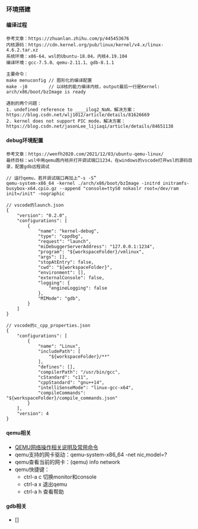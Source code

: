 ### 环境搭建

#### 编译过程
```
参考文章：https://zhuanlan.zhihu.com/p/445453676
内核源码：https://cdn.kernel.org/pub/linux/kernel/v4.x/linux-4.6.2.tar.xz
系统环境：x86-64、wsl的Ubuntu-18.04，内核4.19.104
编译环境：gcc-7.5.0、qemu-2.11.1、gdb-8.1.1

主要命令：
make menuconfig // 图形化的编译配置
make -j8        // 以8核的能力编译内核，output最后一行是Kernel: arch/x86/boot/bzImage is ready

遇到的两个问题：
1. undefined reference to ____ilog2_NaN，解决方案：https://blog.csdn.net/wlj1012/article/details/81626669
2. kernel does not support PIC mode，解决方案：https://blog.csdn.net/jasonLee_lijiaqi/article/details/84651138
```

#### debug环境配置
```
参考文章：https://wenfh2020.com/2021/12/03/ubuntu-qemu-linux/
最终目标：wsl中用qemu跑内核并打开调试端口1234，在windows的vscode打开wsl的源码目录，配置gdb远程调试

// 运行qemu，若开调试端口再加上“-s -S”
qemu-system-x86_64 -kernel ./arch/x86/boot/bzImage -initrd initramfs-busybox-x64.cpio.gz --append "console=ttyS0 nokaslr root=/dev/ram init=/init" -nographic

// vscode的launch.json
{
    "version": "0.2.0",
    "configurations": [
        {
            "name": "kernel-debug",
            "type": "cppdbg",
            "request": "launch",
            "miDebuggerServerAddress": "127.0.0.1:1234",
            "program": "${workspaceFolder}/vmlinux",
            "args": [],
            "stopAtEntry": false,
            "cwd": "${workspaceFolder}",
            "environment": [],
            "externalConsole": false,
            "logging": {
                "engineLogging": false
            },
            "MIMode": "gdb",
        }
    ]
}

// vscode的c_cpp_properties.json
{
    "configurations": [
        {
            "name": "Linux",
            "includePath": [
                "${workspaceFolder}/**"
            ],
            "defines": [],
            "compilerPath": "/usr/bin/gcc",
            "cStandard": "c11",
            "cppStandard": "gnu++14",
            "intelliSenseMode": "linux-gcc-x64",
            "compileCommands": "${workspaceFolder}/compile_commands.json"
        }
    ],
    "version": 4
}
```

#### qemu相关
* [QEMU网络操作相关说明及常用命令](https://github.com/QthCN/opsguide_book/blob/master/QEMU%E7%BD%91%E7%BB%9C%E6%93%8D%E4%BD%9C%E7%9B%B8%E5%85%B3%E8%AF%B4%E6%98%8E%E5%8F%8A%E5%B8%B8%E7%94%A8%E5%91%BD%E4%BB%A4.md)
* qemu支持的网卡驱动：qemu-system-x86_64 -net nic,model=?
* qemu查看当前的网卡：(qemu) info network
* qemu快捷键：
  * ctrl-a c 切换monitor和console
  * ctrl-a x 退出qemu
  * ctrl-a h 查看帮助
  
#### gdb相关
* []

